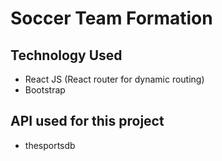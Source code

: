 # Soccer Team Formation

## Technology Used

- React JS (React router for dynamic routing)
- Bootstrap

## API used for this project
- thesportsdb 